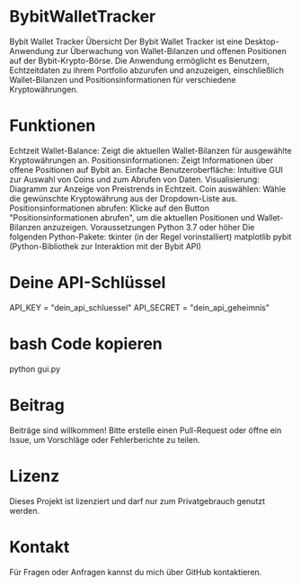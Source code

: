 # BybitWalletTracker
Bybit Wallet Tracker
Übersicht
Der Bybit Wallet Tracker ist eine Desktop-Anwendung zur Überwachung von Wallet-Bilanzen und offenen Positionen auf der Bybit-Krypto-Börse. Die Anwendung ermöglicht es Benutzern, Echtzeitdaten zu ihrem Portfolio abzurufen und anzuzeigen, einschließlich Wallet-Bilanzen und Positionsinformationen für verschiedene Kryptowährungen.

# Funktionen
Echtzeit Wallet-Balance: Zeigt die aktuellen Wallet-Bilanzen für ausgewählte Kryptowährungen an.
Positionsinformationen: Zeigt Informationen über offene Positionen auf Bybit an.
Einfache Benutzeroberfläche: Intuitive GUI zur Auswahl von Coins und zum Abrufen von Daten.
Visualisierung: Diagramm zur Anzeige von Preistrends in Echtzeit.
Coin auswählen: Wähle die gewünschte Kryptowährung aus der Dropdown-Liste aus.
Positionsinformationen abrufen: Klicke auf den Button "Positionsinformationen abrufen", um die aktuellen Positionen und Wallet-Bilanzen anzuzeigen.
Voraussetzungen
Python 3.7 oder höher
Die folgenden Python-Pakete:
tkinter (in der Regel vorinstalliert)
matplotlib
pybit (Python-Bibliothek zur Interaktion mit der Bybit API)


# Deine API-Schlüssel
API_KEY = "dein_api_schluessel"
API_SECRET = "dein_api_geheimnis"

# bash Code kopieren
python gui.py

# Beitrag
Beiträge sind willkommen! Bitte erstelle einen Pull-Request oder öffne ein Issue, um Vorschläge oder Fehlerberichte zu teilen.

# Lizenz
Dieses Projekt ist lizenziert und darf nur zum Privatgebrauch genutzt werden.

# Kontakt
Für Fragen oder Anfragen kannst du mich über GitHub kontaktieren.

